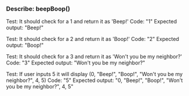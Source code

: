 ### Describe: beepBoop()

Test: It should check for a 1 and return it as 'Beep!'
Code: "1"
Expected output: "Beep!"

Test: It should check for a 2 and return it as 'Boop!'
Code: "2"
Expected output: "Boop!"

Test: It should check for a 3 and return it as 'Won't you be my neighbor?'
Code: "3"
Expected output: "Won't you be my neighbor?"

Test: If user inputs 5 it will display (0, "Beep!", "Boop!", "Won't you be my neighbor?", 4, 5)
Code: "5"
Expected output: "0, "Beep!", "Boop!", "Won't you be my neighbor?", 4, 5"